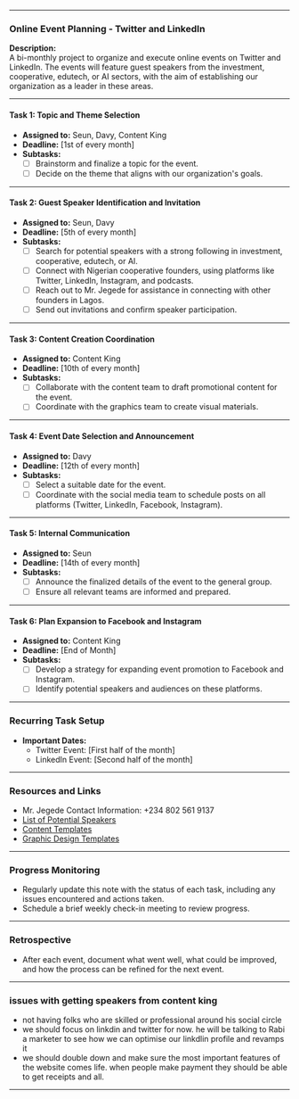 

---

### Online Event Planning - Twitter and LinkedIn

**Description:**  
A bi-monthly project to organize and execute online events on Twitter and LinkedIn. The events will feature guest speakers from the investment, cooperative, edutech, or AI sectors, with the aim of establishing our organization as a leader in these areas.

---

#### Task 1: Topic and Theme Selection
- **Assigned to:** Seun, Davy, Content King
- **Deadline:** [1st of every month]
- **Subtasks:**
  - [ ] Brainstorm and finalize a topic for the event.
  - [ ] Decide on the theme that aligns with our organization's goals.

---

#### Task 2: Guest Speaker Identification and Invitation
- **Assigned to:** Seun, Davy
- **Deadline:** [5th of every month]
- **Subtasks:**
  - [ ] Search for potential speakers with a strong following in investment, cooperative, edutech, or AI.
  - [ ] Connect with Nigerian cooperative founders, using platforms like Twitter, LinkedIn, Instagram, and podcasts.
  - [ ] Reach out to Mr. Jegede for assistance in connecting with other founders in Lagos.
  - [ ] Send out invitations and confirm speaker participation.

---

#### Task 3: Content Creation Coordination
- **Assigned to:** Content King
- **Deadline:** [10th of every month]
- **Subtasks:**
  - [ ] Collaborate with the content team to draft promotional content for the event.
  - [ ] Coordinate with the graphics team to create visual materials.

---

#### Task 4: Event Date Selection and Announcement
- **Assigned to:** Davy
- **Deadline:** [12th of every month]
- **Subtasks:**
  - [ ] Select a suitable date for the event.
  - [ ] Coordinate with the social media team to schedule posts on all platforms (Twitter, LinkedIn, Facebook, Instagram).

---

#### Task 5: Internal Communication
- **Assigned to:** Seun
- **Deadline:** [14th of every month]
- **Subtasks:**
  - [ ] Announce the finalized details of the event to the general group.
  - [ ] Ensure all relevant teams are informed and prepared.

---

#### Task 6: Plan Expansion to Facebook and Instagram
- **Assigned to:** Content King
- **Deadline:** [End of Month]
- **Subtasks:**
  - [ ] Develop a strategy for expanding event promotion to Facebook and Instagram.
  - [ ] Identify potential speakers and audiences on these platforms.

---

### Recurring Task Setup

- **Important Dates:** 
  - Twitter Event: [First half of the month]
  - LinkedIn Event: [Second half of the month]

---

### Resources and Links

- Mr. Jegede Contact Information: +234 802 561 9137
- [List of Potential Speakers](InsertLinkHere)
- [Content Templates](InsertLinkHere)
- [Graphic Design Templates](InsertLinkHere)

---

### Progress Monitoring

- Regularly update this note with the status of each task, including any issues encountered and actions taken.
- Schedule a brief weekly check-in meeting to review progress.

---

### Retrospective

- After each event, document what went well, what could be improved, and how the process can be refined for the next event.

---
### issues with getting speakers from content king
- not having folks who are skilled or professional around his social circle
- we should focus on linkdin and twitter for now.  he will be talking to Rabi a marketer to see how we can optimise our linkdlin profile and revamps it 
- we should double down and make sure the most important features of the website comes life. when people make payment they should be able to get receipts and all. 



---


